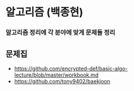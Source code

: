 # 알고리즘 (백종현)
### 알고리즘 정리에 각 분야에 맞게 문제들 정리


## 문제집
- https://github.com/encrypted-def/basic-algo-lecture/blob/master/workbook.md
- https://github.com/tony9402/baekjoon
